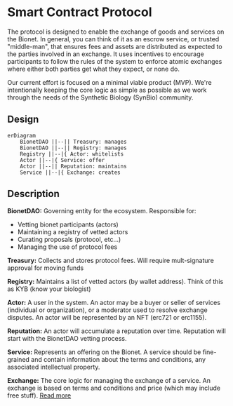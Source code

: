 # Smart Contract Protocol

The protocol is designed to enable the exchange of goods and services on the Bionet. In general, you can think of it as an escrow service, or trusted "middle-man", that ensures fees and assets are distributed as expected to the parties involved in an exchange. It uses incentives to encourage participants to follow the rules of the system to enforce atomic exchanges where either both parties get what they expect, or none do.

Our current effort is focused on a minimal viable product (MVP). We're intentionally keeping the core logic as simple as possible as we work through the needs of the Synthetic Biology (SynBio) community.

## Design

```mermaid
erDiagram
    BionetDAO ||--|| Treasury: manages
    BionetDAO ||--|| Registry: manages
    Registry ||--|{ Actor: whitelists
    Actor ||--|{ Service: offer
    Actor ||--|| Reputation: maintains
    Service ||--|{ Exchange: creates
```

## Description
**BionetDAO:**  Governing entity for the ecosystem. Responsible for:
- Vetting bionet participants (actors)
- Maintaining a registry of vetted actors
- Curating proposals (protocol, etc...)
- Managing the use of protocol fees

**Treasury:** Collects and stores protocol fees. Will require mult-signature approval for moving funds

**Registry:** Maintains a list of vetted actors (by wallet address).  Think of this as KYB (know your biologist)

**Actor:** A user in the system. An actor may be a buyer or seller of services (individual or organization), or a moderator used to resolve exchange disputes.  An actor will be represented by an NFT (erc721 or erc1155).

**Reputation:** An actor will accumulate a reputation over time. Reputation will start with the BionetDAO vetting process.

**Service:** Represents an offering on the Bionet. A service should be fine-grained and contain information about the terms and conditions, any associated intellectual property.

**Exchange:** The core logic for managing the exchange of a service.  An exchange is based on terms and conditions and price (which may include free stuff). [Read more](exchange.md) 

